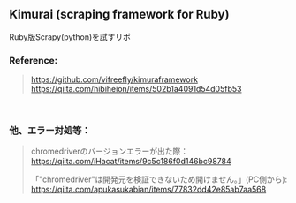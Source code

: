 ## Kimurai (scraping framework for Ruby)  
Ruby版Scrapy(python)を試すリポ
### Reference:
> https://github.com/vifreefly/kimuraframework  
https://qiita.com/hibiheion/items/502b1a4091d54d05fb53

<br/>

### 他、エラー対処等：
> chromedriverのバージョンエラーが出た際：
https://qiita.com/iHacat/items/9c5c186f0d146bc98784
>
>「"chromedriver"は開発元を検証できないため開けません。」(PC側から):
https://qiita.com/apukasukabian/items/77832dd42e85ab7aa568